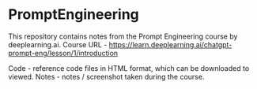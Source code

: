 # PromptEngineering

This repository contains notes from the Prompt Engineering course by deeplearning.ai.
Course URL - https://learn.deeplearning.ai/chatgpt-prompt-eng/lesson/1/introduction

Code - reference code files in HTML format, which can be downloaded to viewed.
Notes - notes / screenshot taken during the course.
